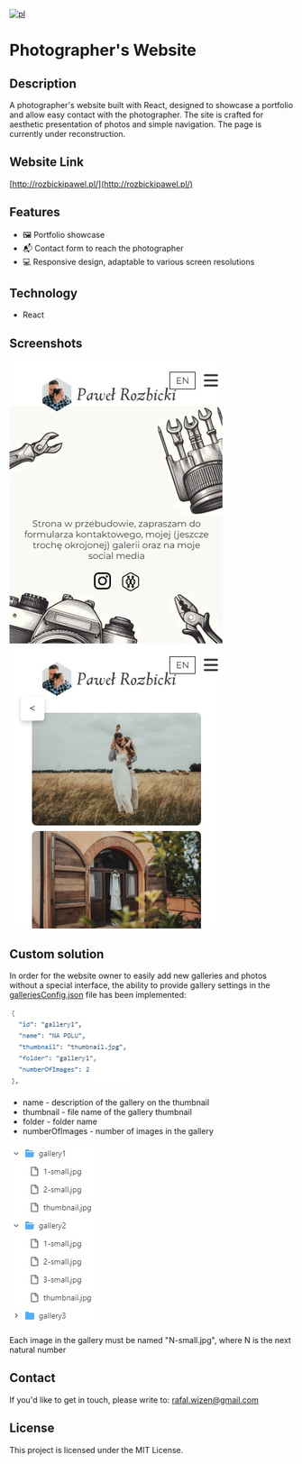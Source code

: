 [![pl](https://img.shields.io/badge/lang-pl-blue.svg)](https://github.com/rafalwizen/photographer-website/blob/master/README.pl.md)
# Photographer's Website

## Description
A photographer's website built with React, designed to showcase a portfolio and allow easy contact with the photographer. The site is crafted for aesthetic presentation of photos and simple navigation. The page is currently under reconstruction.

## Website Link
[http://rozbickipawel.pl/](http://rozbickipawel.pl/)

## Features
- 🖼️ Portfolio showcase
- 📬 Contact form to reach the photographer
- 💻 Responsive design, adaptable to various screen resolutions

## Technology
- React

## Screenshots
![Screen 1](screenshots/screenshot_1.jpg)
![Screen 2](screenshots/screenshot_2.jpg)

## Custom solution
In order for the website owner to easily add new galleries and photos without a special interface, the ability to provide gallery settings in the [galleriesConfig.json](https://github.com/rafalwizen/photographer-website/blob/master/config/galleriesConfig.json) file has been implemented:

![Screen 3](screenshots/screenshot_3.jpg)
- name - description of the gallery on the thumbnail
- thumbnail - file name of the gallery thumbnail
- folder - folder name
- numberOfImages - number of images in the gallery

![Screen 4](screenshots/screenshot_4.jpg)

Each image in the gallery must be named "N-small.jpg", where N is the next natural number

## Contact
If you'd like to get in touch, please write to: [rafal.wizen@gmail.com](mailto:rafal.wizen@gmail.com)

## License
This project is licensed under the MIT License.
